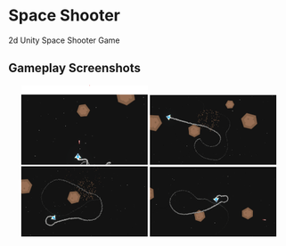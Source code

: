 # Space Shooter
2d Unity Space Shooter Game

## Gameplay Screenshots
<p align="center">
  <img src="Docs/Screenshot1.png" width="45%" alt="Gameplay Screenshot 1">
  <img src="Docs/Screenshot2.png" width="45%" alt="Gameplay Screenshot 2">
  <img src="Docs/Screenshot3.png" width="45%" alt="Gameplay Screenshot 3">
  <img src="Docs/Screenshot4.png" width="45%" alt="Gameplay Screenshot 4">
</p>


